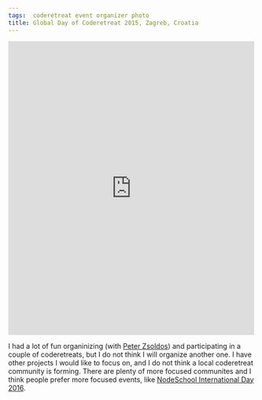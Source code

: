 ```yaml
---
tags:  coderetreat event organizer photo
title: Global Day of Coderetreat 2015, Zagreb, Croatia
---
```

<iframe src="https://web.facebook.com/plugins/post.php?href=https%3A%2F%2Fweb.facebook.com%2Fmedia%2Fset%2F%3Fset%3Da.10156205821117290.1073741939.735252289%26type%3D3&width=500" width="500" height="597" style="border:none;overflow:hidden" scrolling="no" frameborder="0" allowTransparency="true"></iframe>

I had a lot of fun organinizing (with [Peter Zsoldos](https://twitter.com/zsepi)) and participating in a couple of coderetreats, but I do not think I will organize another one. I have other projects I would like to focus on, and I do not think a local coderetreat community is forming. There are plenty of more focused communites and I think people prefer more focused events, like [NodeSchool International Day 2016](/nodeschool-international-day-2016).
